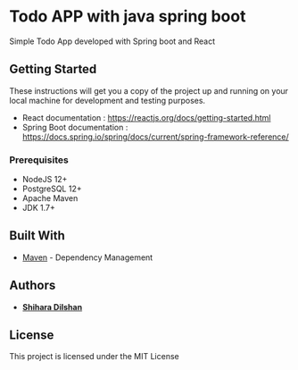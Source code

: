 # Todo APP with java spring boot

Simple Todo App developed with Spring boot and React

## Getting Started

These instructions will get you a copy of the project up and running on your local machine for development and testing purposes.

* React documentation : https://reactjs.org/docs/getting-started.html
* Spring Boot documentation : https://docs.spring.io/spring/docs/current/spring-framework-reference/

### Prerequisites

* NodeJS 12+
* PostgreSQL 12+
* Apache Maven
* JDK 1.7+


## Built With

* [Maven](https://maven.apache.org/) - Dependency Management


## Authors

* **[Shihara Dilshan](https://github.com/Shihara-Dilshan)**

## License

This project is licensed under the MIT License
